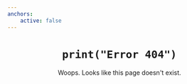 ```yaml
---
anchors:
    active: false
---
```


<script>plausible("404",{ props: { path: document.location.pathname } });</script>


<center><h1><code>print("Error 404")</code></h1>

Woops. Looks like this page doesn't exist.
</center>
